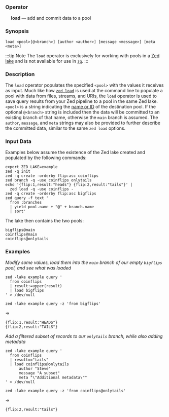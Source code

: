 ### Operator

&emsp; **load** &mdash; add and commit data to a pool

### Synopsis

```
load <pool>[@<branch>] [author <author>] [message <message>] [meta <meta>]
```

:::tip Note
The `load` operator is exclusively for working with pools in a
[Zed lake](../../commands/zed.md) and is not available for use in
[`zq`](../../commands/zq.md).
:::

### Description

The `load` operator populates the specified `<pool>` with the values it
receives as input. Much like how [`zed load`](../../commands/zed.md#load)
is used at the command line to populate a pool with data from files, streams,
and URIs, the `load` operator is used to save query results from your Zed
pipeline to a pool in the same Zed lake. `<pool>` is a string indicating the
[name or ID](../../commands/zed.md#data-pools) of the destination pool.
If the optional `@<branch>` string is included then the data will be committed
to an existing branch of that name, otherwise the `main` branch is assumed.
The `author`, `message`, and `meta` strings may also be provided to further
describe the committed data, similar to the same `zed load` options.

### Input Data

Examples below assume the existence of the Zed lake created and populated
by the following commands:

```mdtest-command
export ZED_LAKE=example
zed -q init
zed -q create -orderby flip:asc coinflips
zed branch -q -use coinflips onlytails
echo '{flip:1,result:"heads"} {flip:2,result:"tails"}' |
  zed load -q -use coinflips -
zed -q create -orderby flip:asc bigflips
zed query -f text '
  from :branches
  | yield pool.name + "@" + branch.name
  | sort'
```

The lake then contains the two pools:

```mdtest-output
bigflips@main
coinflips@main
coinflips@onlytails
```

### Examples

_Modify some values, load them into the `main` branch of our empty `bigflips` pool, and see what was loaded_
```mdtest-command
zed -lake example query '
  from coinflips
  | result:=upper(result)
  | load bigflips
' > /dev/null

zed -lake example query -z 'from bigflips'
```
=>
```mdtest-output
{flip:1,result:"HEADS"}
{flip:2,result:"TAILS"}
```

_Add a filtered subset of records to our `onlytails` branch, while also adding metadata_
```mdtest-command
zed -lake example query '
  from coinflips
  | result=="tails"
  | load coinflips@onlytails
      author "Steve"
      message "A subset"
      meta "\"Additional metadata\""
' > /dev/null

zed -lake example query -z 'from coinflips@onlytails'
```
=>
```mdtest-output
{flip:2,result:"tails"}
```
